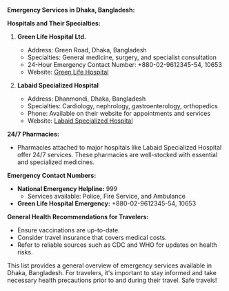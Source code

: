 **Emergency Services in Dhaka, Bangladesh:**

**Hospitals and Their Specialties:**

1. **Green Life Hospital Ltd.**
   - Address: Green Road, Dhaka, Bangladesh
   - Specialties: General medicine, surgery, and specialist consultation
   - 24-Hour Emergency Contact Number: +880-02-9612345-54, 10653
   - Website: [Green Life Hospital](https://greenlifehospital.com.bd/patient-service-facilities/24-hour-emergency-service)

2. **Labaid Specialized Hospital**
   - Address: Dhanmondi, Dhaka, Bangladesh
   - Specialties: Cardiology, nephrology, gastroenterology, orthopedics
   - Phone: Available on their website for appointments and services
   - Website: [Labaid Specialized Hospital](https://labaidgroup.com/specialized/patient/pharmacy)

**24/7 Pharmacies:**

- Pharmacies attached to major hospitals like Labaid Specialized Hospital offer 24/7 services. These pharmacies are well-stocked with essential and specialized medicines.

**Emergency Contact Numbers:**

- **National Emergency Helpline:** 999 
  - Services available: Police, Fire Service, and Ambulance
- **Green Life Hospital Emergency:** +880-02-9612345-54, 10653

**General Health Recommendations for Travelers:**

- Ensure vaccinations are up-to-date.
- Consider travel insurance that covers medical costs.
- Refer to reliable sources such as CDC and WHO for updates on health risks.

This list provides a general overview of emergency services available in Dhaka, Bangladesh. For travelers, it's important to stay informed and take necessary health precautions prior to and during their travel. Safe travels!
```